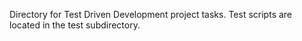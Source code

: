 Directory for Test Driven Development project tasks.
Test scripts are located in the test subdirectory.
